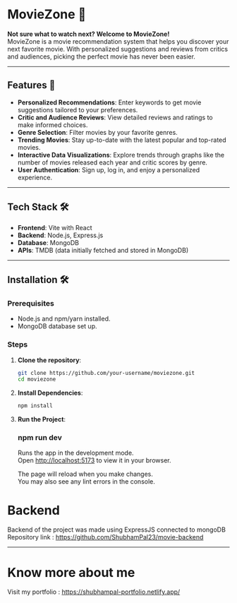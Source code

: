 # MovieZone 🎥  

**Not sure what to watch next? Welcome to MovieZone!**  
MovieZone is a movie recommendation system that helps you discover your next favorite movie. With personalized suggestions and reviews from critics and audiences, picking the perfect movie has never been easier.

---

## Features 🚀  

- **Personalized Recommendations**: Enter keywords to get movie suggestions tailored to your preferences.  
- **Critic and Audience Reviews**: View detailed reviews and ratings to make informed choices.  
- **Genre Selection**: Filter movies by your favorite genres.  
- **Trending Movies**: Stay up-to-date with the latest popular and top-rated movies.  
- **Interactive Data Visualizations**: Explore trends through graphs like the number of movies released each year and critic scores by genre.  
- **User Authentication**: Sign up, log in, and enjoy a personalized experience.

---

## Tech Stack 🛠️  

- **Frontend**: Vite with React  
- **Backend**: Node.js, Express.js  
- **Database**: MongoDB  
- **APIs**: TMDB (data initially fetched and stored in MongoDB)

---

## Installation 🛠️  

### Prerequisites  
- Node.js and npm/yarn installed.  
- MongoDB database set up.  

### Steps  

1. **Clone the repository**:  
   ```bash
   git clone https://github.com/your-username/moviezone.git
   cd moviezone

2. **Install Dependencies**:
     ```bash
     npm install

3. **Run the Project**:
     ### npm run dev
     
    Runs the app in the development mode.\
    Open [http://localhost:5173](http://localhost:5173) to view it in your browser.

    The page will reload when you make changes.\
    You may also see any lint errors in the console.

# Backend 
Backend of the project was made using ExpressJS connected to mongoDB \
Repository link : https://github.com/ShubhamPal23/movie-backend

---

# Know more about me
Visit my portfolio : https://shubhampal-portfolio.netlify.app/
